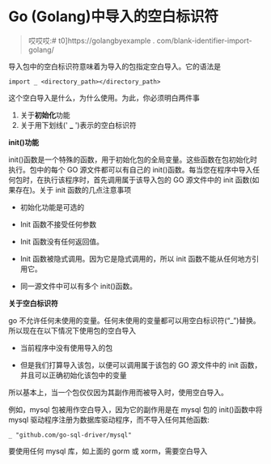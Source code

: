 # Go (Golang)中导入的空白标识符

> 哎哎哎:# t0]https://golangbyexample . com/blank-identifier-import-golang/

导入包中的空白标识符意味着为导入的包指定空白导入。它的语法是

```
import _ <directory_path></directory_path>
```

这个空白导入是什么，为什么使用。为此，你必须明白两件事

1.  关于**初始化**功能
2.  关于用下划线(' **_** ')表示的空白标识符

**init()功能**

init()函数是一个特殊的函数，用于初始化包的全局变量。这些函数在包初始化时执行。包中的每个 GO 源文件都可以有自己的 init()函数。每当您在程序中导入任何包时，在执行该程序时，首先调用属于该导入包的 GO 源文件中的 init 函数(如果存在)。关于 init 函数的几点注意事项

*   初始化功能是可选的

*   Init 函数不接受任何参数

*   Init 函数没有任何返回值。

*   Init 函数被隐式调用。因为它是隐式调用的，所以 init 函数不能从任何地方引用它。

*   同一源文件中可以有多个 init()函数。

**关于空白标识符**

go 不允许任何未使用的变量。任何未使用的变量都可以用空白标识符(“_”)替换。
所以现在在以下情况下使用包的空白导入

*   当前程序中没有使用导入的包

*   但是我们打算导入该包，以便可以调用属于该包的 GO 源文件中的 init 函数，并且可以正确初始化该包中的变量

所以基本上，当一个包仅仅因为其副作用而被导入时，使用空白导入。

例如，mysql 包被用作空白导入，因为它的副作用是在 mysql 包的 init()函数中将 mysql 驱动程序注册为数据库驱动程序，而不导入任何其他函数:

```
_ "github.com/go-sql-driver/mysql"
```

要使用任何 mysql 库，如上面的 gorm 或 xorm，需要空白导入